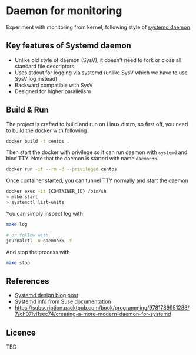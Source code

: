 # Daemon for monitoring

Experiment with monitoring from kernel, following style of [systemd daemon](http://0pointer.de/public/systemd-man/daemon.html#New-Style%20Daemons)

## Key features of Systemd daemon

- Unlike old style of daemon (SysV), it doesn't need to fork or close all standard file descriptors.
- Uses stdout for logging via systemd (unlike SysV which we have to use SysV log instead)
- Backward compatible with SysV
- Designed for higher parallelism

## Build & Run

The project is crafted to build and run on Linux distro, so first off, you need to build the docker with following

```bash
docker build -t centos .
```

Then start the docker with privilege so it can run daemon with `systemd` and bind TTY. 
Note that the daemon is started with name `daemon36`.

```bash
docker run -it --rm -d --privileged centos
````

Once container started, you can tunnel TTY normally and start the daemon

```bash
docker exec -it {CONTAINER_ID} /bin/sh
> make start
> systemctl list-units
```

You can simply inspect log with

```bash
make log

# or follow with
journalctl -u daemon36 -f
```

And stop the process with

```bash
make stop
```


## References

- [Systemd design blog post](http://0pointer.de/blog/projects/systemd.html)
- [Systemd info from Suse documentation](https://documentation.suse.com/sles/12-SP4/html/SLES-all/cha-systemd.html#)
- https://subscription.packtpub.com/book/programming/9781789951288/7/ch07lvl1sec74/creating-a-more-modern-daemon-for-systemd


## Licence

TBD
